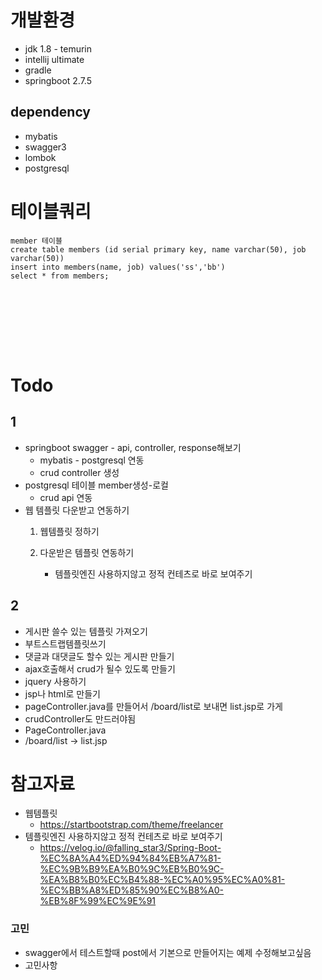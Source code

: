 # 개발환경
- jdk 1.8 - temurin
- intellij ultimate
- gradle
- springboot 2.7.5

## dependency
- mybatis
- swagger3
- lombok
- postgresql

# 테이블쿼리
```postgresql
member 테이블
create table members (id serial primary key, name varchar(50), job varchar(50))
insert into members(name, job) values('ss','bb')
select * from members;









```


# Todo
## 1
- springboot swagger - api, controller, response해보기
  - mybatis - postgresql 연동
  - crud controller 생성
- postgresql 테이블 member생성-로컬
  - crud api 연동
- 웹 템플릿 다운받고 연동하기
  1.  웹템플릿 정하기

  2. 다운받은 템플릿 연동하기
     - 템플릿엔진 사용하지않고 정적 컨테츠로 바로 보여주기
  
## 2
  - 게시판 쓸수 있는 템플릿 가져오기
  - 부트스트랩템플릿쓰기
  - 댓글과 대댓글도 할수 있는 게시판 만들기
  - ajax호출해서 crud가 될수 있도록 만들기
  - jquery 사용하기
  - jsp나 html로 만들기
  - pageController.java를 만들어서 /board/list로 보내면 list.jsp로 가게
  - crudController도 만드러야됨
- PageController.java
- /board/list -> list.jsp

     


# 참고자료
- 웹템플릿
  - https://startbootstrap.com/theme/freelancer
- 템플릿엔진 사용하지않고 정적 컨테츠로 바로 보여주기
  - https://velog.io/@falling_star3/Spring-Boot-%EC%8A%A4%ED%94%84%EB%A7%81-%EC%9B%B9%EA%B0%9C%EB%B0%9C-%EA%B8%B0%EC%B4%88-%EC%A0%95%EC%A0%81-%EC%BB%A8%ED%85%90%EC%B8%A0-%EB%8F%99%EC%9E%91


### 고민
- swagger에서 테스트할때 post에서 기본으로 만들어지는 예제 수정해보고싶음
- 고민사항













